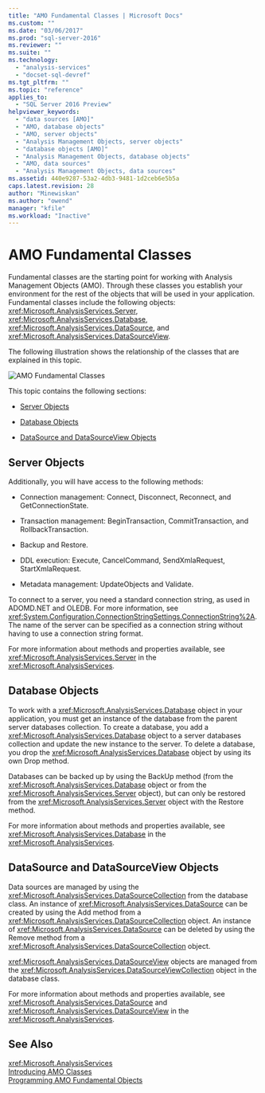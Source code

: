 ```yaml
---
title: "AMO Fundamental Classes | Microsoft Docs"
ms.custom: ""
ms.date: "03/06/2017"
ms.prod: "sql-server-2016"
ms.reviewer: ""
ms.suite: ""
ms.technology: 
  - "analysis-services"
  - "docset-sql-devref"
ms.tgt_pltfrm: ""
ms.topic: "reference"
applies_to: 
  - "SQL Server 2016 Preview"
helpviewer_keywords: 
  - "data sources [AMO]"
  - "AMO, database objects"
  - "AMO, server objects"
  - "Analysis Management Objects, server objects"
  - "database objects [AMO]"
  - "Analysis Management Objects, database objects"
  - "AMO, data sources"
  - "Analysis Management Objects, data sources"
ms.assetid: 440e9287-53a2-4db3-9481-1d2ceb6e5b5a
caps.latest.revision: 28
author: "Minewiskan"
ms.author: "owend"
manager: "kfile"
ms.workload: "Inactive"
---
```

# AMO Fundamental Classes
  Fundamental classes are the starting point for working with Analysis Management Objects (AMO). Through these classes you establish your environment for the rest of the objects that will be used in your application. Fundamental classes include the following objects: <xref:Microsoft.AnalysisServices.Server>, <xref:Microsoft.AnalysisServices.Database>, <xref:Microsoft.AnalysisServices.DataSource>, and <xref:Microsoft.AnalysisServices.DataSourceView>.  
  
 The following illustration shows the relationship of the classes that are explained in this topic.  
  
 ![AMO Fundamental Classes](../../../analysis-services/multidimensional-models/analysis-management-objects/media/amo-fundamentalclasses.gif "AMO Fundamental Classes")  
  
 This topic contains the following sections:  
  
-   [Server Objects](#ServerObjects)  
  
-   [Database Objects](#DatabaseObjects)  
  
-   [DataSource and DataSourceView Objects](#DSandDSV)  
  
##  <a name="ServerObjects"></a> Server Objects  
 Additionally, you will have access to the following methods:  
  
-   Connection management: Connect, Disconnect, Reconnect, and GetConnectionState.  
  
-   Transaction management: BeginTransaction, CommitTransaction, and RollbackTransaction.  
  
-   Backup and Restore.  
  
-   DDL execution: Execute, CancelCommand, SendXmlaRequest, StartXmlaRequest.  
  
-   Metadata management: UpdateObjects and Validate.  
  
 To connect to a server, you need a standard connection string, as used in ADOMD.NET and OLEDB. For more information, see <xref:System.Configuration.ConnectionStringSettings.ConnectionString%2A>. The name of the server can be specified as a connection string without having to use a connection string format.  
  
 For more information about methods and properties available, see <xref:Microsoft.AnalysisServices.Server> in the <xref:Microsoft.AnalysisServices>.  
  
##  <a name="DatabaseObjects"></a> Database Objects  
 To work with a <xref:Microsoft.AnalysisServices.Database> object in your application, you must get an instance of the database from the parent server databases collection. To create a database, you add a <xref:Microsoft.AnalysisServices.Database> object to a server databases collection and update the new instance to the server. To delete a database, you drop the <xref:Microsoft.AnalysisServices.Database> object by using its own Drop method.  
  
 Databases can be backed up by using the BackUp method (from the <xref:Microsoft.AnalysisServices.Database> object or from the <xref:Microsoft.AnalysisServices.Server> object), but can only be restored from the <xref:Microsoft.AnalysisServices.Server> object with the Restore method.  
  
 For more information about methods and properties available, see <xref:Microsoft.AnalysisServices.Database> in the <xref:Microsoft.AnalysisServices>.  
  
##  <a name="DSandDSV"></a> DataSource and DataSourceView Objects  
 Data sources are managed by using the <xref:Microsoft.AnalysisServices.DataSourceCollection> from the database class. An instance of <xref:Microsoft.AnalysisServices.DataSource> can be created by using the Add method from a <xref:Microsoft.AnalysisServices.DataSourceCollection> object. An instance of <xref:Microsoft.AnalysisServices.DataSource> can be deleted by using the Remove method from a <xref:Microsoft.AnalysisServices.DataSourceCollection> object.  
  
 <xref:Microsoft.AnalysisServices.DataSourceView> objects are managed from the <xref:Microsoft.AnalysisServices.DataSourceViewCollection> object in the database class.  
  
 For more information about methods and properties available, see <xref:Microsoft.AnalysisServices.DataSource> and <xref:Microsoft.AnalysisServices.DataSourceView> in the <xref:Microsoft.AnalysisServices>.  
  
## See Also  
 <xref:Microsoft.AnalysisServices>   
 [Introducing AMO Classes](../../../analysis-services/multidimensional-models/analysis-management-objects/amo-classes-introduction.md)   
 [Programming AMO Fundamental Objects](../../../analysis-services/multidimensional-models/analysis-management-objects/programming-amo-fundamental-objects.md)  
  
  
